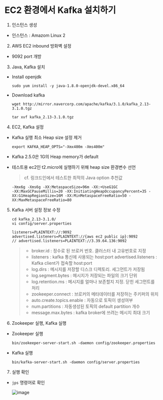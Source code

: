 # EC2 환경에서 Kafka 설치하기
1. 인스턴스 생성
- 인스턴스 : Amazom Linux 2

2. AWS EC2 inbound 방화벽 설정
- 9092 port 개방

3. Java, Kafka 설치
- Install openjdk
    ```
    sudo yum install -y java-1.8.0-openjdk-devel.x86_64
    ```

- Download kafka
    ```
    wget http://mirror.navercorp.com/apache/kafka/3.1.0/kafka_2.13-3.1.0.tgz

    tar xvf kafka_2.13-3.1.0.tgz
    ```

4. EC2, Kafka 설정
- Kafka 실행 최소 Heap size 설정 제거
    ```
    export KAFKA_HEAP_OPTS="-Xmx400m -Xms400m"
    ```
- Kafka 2.5.0은 1G의 Heap memory가 default
- 테스트용 ec2인 t2.micro에 실행하기 위해 heap size 환경변수 선언

    > cf. 링크드인에서 테스트한 최적의 Java option 추천값
    ```
    -Xmx6g -Xms6g -XX:MetaspaceSize=96m -XX:+UseG1GC
    -XX:MaxGCPauseMillis=20 -XX:InitiatingHeapOccupancyPercent=35 -XX:G1HeapRegionSize=16M -XX:MinMetaspaceFreeRatio=50 -XX:MaxMetaspaceFreeRatio=80
    ```


5. Kafka 서버 설정 정보 수정
    ```
    cd kafka_2.13-3.1.0/
    vi config/server.properties
    ```

    ```
    listeners=PLAINTEXT://:9092
    advertised.listeners=PLAINTEXT://{aws ec2 public ip}:9092
    // advertised.listeners=PLAINTEXT://3.39.64.136:9092
    ```
    > - broker.id : 정수로 된 브로커 번호. 클러스터 내 고유번호로 지정
    > - listeners : kafka 통신에 사용되는 host:port
    advertised.listeners : Kafka client가 접속할 host:port
    > - log.dirs : 메시지를 저장할 디스크 디렉토리. 세그먼트가 저장됨
    > - log.segment.bytes : 메시지가 저장되는 파일의 크기 단위
    > - log.retention.ms : 메시지를 얼마나 보존할지 지정. 닫힌 세그먼트를 처리
    > - zookeeper.connect : 브로커의 메타데이터를 저장하는 주키퍼의 위치
    > - auto.create.topics.enable : 자동으로 토픽이 생성여부
    > - num.partitions : 자동생성된 토픽의 default partition 개수
    > - message.max.bytes : kafka broker에 쓰려는 메시지 최대 크기

6. Zookeeper 실행, Kafka 실행
- Zookeeper 실행
    ```
    bin/zookeeper-server-start.sh -daemon config/zookeeper.properties
    ```

- Kafka 실행
    ```
    bin/kafka-server-start.sh -daemon config/server.properties
    ```

7. 실행 확인
- `jps` 명령어로 확인

    ![image](https://user-images.githubusercontent.com/59307414/155881543-dd325967-2e17-4447-a7cb-36880588bdc7.png)